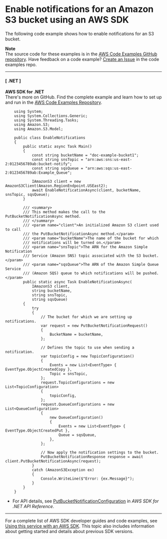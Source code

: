 # Enable notifications for an Amazon S3 bucket using an AWS SDK<a name="example_s3_PutBucketNotification_section"></a>

The following code example shows how to enable notifications for an S3 bucket\.

**Note**  
The source code for these examples is in the [AWS Code Examples GitHub repository](https://github.com/awsdocs/aws-doc-sdk-examples)\. Have feedback on a code example? [Create an Issue](https://github.com/awsdocs/aws-doc-sdk-examples/issues/new/choose) in the code examples repo\. 

------
#### [ \.NET ]

**AWS SDK for \.NET**  
 There's more on GitHub\. Find the complete example and learn how to set up and run in the [AWS Code Examples Repository](https://github.com/awsdocs/aws-doc-sdk-examples/tree/main/dotnetv3/S3#code-examples)\. 
  

```
    using System;
    using System.Collections.Generic;
    using System.Threading.Tasks;
    using Amazon.S3;
    using Amazon.S3.Model;

    public class EnableNotifications
    {
        public static async Task Main()
        {
            const string bucketName = "doc-example-bucket1";
            const string snsTopic = "arn:aws:sns:us-east-2:0123456789ab:bucket-notify";
            const string sqsQueue = "arn:aws:sqs:us-east-2:0123456789ab:Example_Queue";

            IAmazonS3 client = new AmazonS3Client(Amazon.RegionEndpoint.USEast2);
            await EnableNotificationAsync(client, bucketName, snsTopic, sqsQueue);
        }

        /// <summary>
        /// This method makes the call to the PutBucketNotificationAsync method.
        /// </summary>
        /// <param name="client">An initialized Amazon S3 client used to call
        /// the PutBucketNotificationAsync method.</param>
        /// <param name="bucketName">The name of the bucket for which
        /// notifications will be turned on.</param>
        /// <param name="snsTopic">The ARN for the Amazon Simple Notification
        /// Service (Amazon SNS) topic associated with the S3 bucket.</param>
        /// <param name="sqsQueue">The ARN of the Amazon Simple Queue Service
        /// (Amazon SQS) queue to which notifications will be pushed.</param>
        public static async Task EnableNotificationAsync(
            IAmazonS3 client,
            string bucketName,
            string snsTopic,
            string sqsQueue)
        {
            try
            {
                // The bucket for which we are setting up notifications.
                var request = new PutBucketNotificationRequest()
                {
                    BucketName = bucketName,
                };

                // Defines the topic to use when sending a notification.
                var topicConfig = new TopicConfiguration()
                {
                    Events = new List<EventType> { EventType.ObjectCreatedCopy },
                    Topic = snsTopic,
                };
                request.TopicConfigurations = new List<TopicConfiguration>
                {
                    topicConfig,
                };
                request.QueueConfigurations = new List<QueueConfiguration>
                {
                    new QueueConfiguration()
                    {
                        Events = new List<EventType> { EventType.ObjectCreatedPut },
                        Queue = sqsQueue,
                    },
                };

                // Now apply the notification settings to the bucket.
                PutBucketNotificationResponse response = await client.PutBucketNotificationAsync(request);
            }
            catch (AmazonS3Exception ex)
            {
                Console.WriteLine($"Error: {ex.Message}");
            }
        }
    }
```
+  For API details, see [PutBucketNotificationConfiguration](https://docs.aws.amazon.com/goto/DotNetSDKV3/s3-2006-03-01/PutBucketNotificationConfiguration) in *AWS SDK for \.NET API Reference*\. 

------

For a complete list of AWS SDK developer guides and code examples, see [Using this service with an AWS SDK](UsingAWSSDK.md#sdk-general-information-section)\. This topic also includes information about getting started and details about previous SDK versions\.